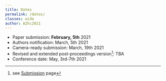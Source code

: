 ```yaml
---
title: Dates
permalink: /dates/
classes: wide
author: A2hc2021
---
```


 * Paper submission: **February, 5th** 2021
 * Authors notification: March, 5th 2021
 * Camera-ready submission: March, 19th 2021
 * Revised and extended post-proceedings version[^1]: TBA
 * Conference date: May, 3rd-7th 2021
 
[^1]: see [Submission](/sub/) page
